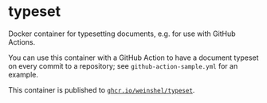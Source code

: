 # typeset

Docker container for typesetting documents, e.g. for use with GitHub Actions.

You can use this container with a GitHub Action to have a document typeset on every commit to a repository; see `github-action-sample.yml` for an example.

This container is published to [`ghcr.io/weinshel/typeset`](https://github.com/weinshel/Dockerfiles/pkgs/container/typeset).
